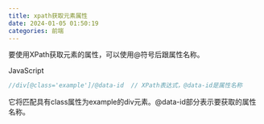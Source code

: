 ```yaml
---
title: xpath获取元素属性
date: 2024-01-05 01:50:19
categories: 前端
---
```

要使用XPath获取元素的属性，可以使用@符号后跟属性名称。

<!-- more -->

JavaScript

```javascript
//div[@class='example']/@data-id  // XPath表达式，@data-id是属性名称
```

它将匹配具有class属性为example的div元素。@data-id部分表示要获取的属性名称。
